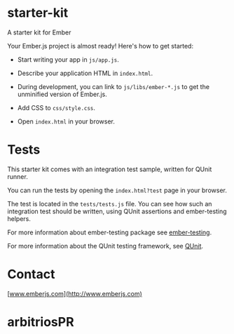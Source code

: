 starter-kit
===========

A starter kit for Ember

Your Ember.js project is almost ready! Here's how to get started:

- Start writing your app in `js/app.js`.

- Describe your application HTML in `index.html`.

- During development, you can link to `js/libs/ember-*.js` to get the
  unminified version of Ember.js.

- Add CSS to `css/style.css`.

- Open `index.html` in your browser.

Tests
=====

This starter kit comes with an integration test sample, written for QUnit runner. 

You can run the tests by opening the `index.html?test` page in your browser.

The test is located in the `tests/tests.js` file. You can see how such an 
integration test should be written, using QUnit assertions and ember-testing helpers.

For more information about ember-testing package see [ember-testing](http://emberjs.com/guides/testing/integration/).

For more information about the QUnit testing framework, see [QUnit](http://qunitjs.com/).

Contact
====

[www.emberjs.com](http://www.emberjs.com)
# arbitriosPR
